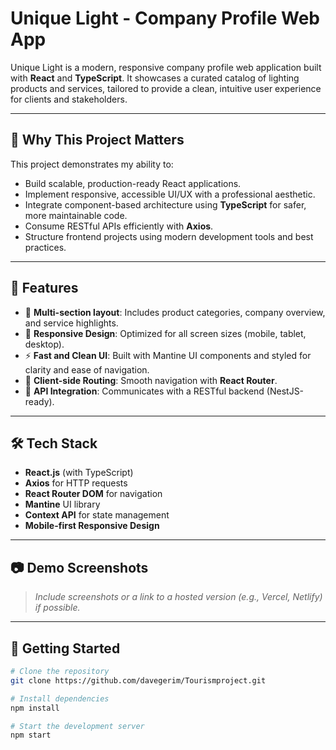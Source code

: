 # Unique Light - Company Profile Web App

Unique Light is a modern, responsive company profile web application built with **React** and **TypeScript**. It showcases a curated catalog of lighting products and services, tailored to provide a clean, intuitive user experience for clients and stakeholders.

---

## 🌟 Why This Project Matters

This project demonstrates my ability to:
- Build scalable, production-ready React applications.
- Implement responsive, accessible UI/UX with a professional aesthetic.
- Integrate component-based architecture using **TypeScript** for safer, more maintainable code.
- Consume RESTful APIs efficiently with **Axios**.
- Structure frontend projects using modern development tools and best practices.

---

## 🚀 Features

- 🧭 **Multi-section layout**: Includes product categories, company overview, and service highlights.
- 📱 **Responsive Design**: Optimized for all screen sizes (mobile, tablet, desktop).
- ⚡ **Fast and Clean UI**: Built with Mantine UI components and styled for clarity and ease of navigation.
- 🔁 **Client-side Routing**: Smooth navigation with **React Router**.
- 📡 **API Integration**: Communicates with a RESTful backend (NestJS-ready).

---

## 🛠️ Tech Stack

- **React.js** (with TypeScript)
- **Axios** for HTTP requests
- **React Router DOM** for navigation
- **Mantine** UI library
- **Context API** for state management
- **Mobile-first Responsive Design**

---

## 📷 Demo Screenshots

> _Include screenshots or a link to a hosted version (e.g., Vercel, Netlify) if possible._

---

## 🧪 Getting Started

```bash
# Clone the repository
git clone https://github.com/davegerim/Tourismproject.git

# Install dependencies
npm install

# Start the development server
npm start
